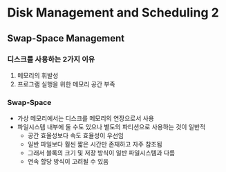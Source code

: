 # Disk Management and Scheduling 2

## Swap-Space Management

### 디스크를 사용하는 2가지 이유

1. 메모리의 휘발성
2. 프로그램 실행을 위한 메모리 공간 부족

### Swap-Space

* 가상 메모리에서는 디스크를 메모리의 연장으로서 사용
* 파일시스템 내부에 둘 수도 있으나 별도의 파티션으로 사용하는 것이 일반적
    * 공간 효율성보다 속도 효율성이 우선임
    * 일반 파일보다 훨씬 짧은 시간만 존재하고 자주 참조됨
    * 그래서 블록의 크기 및 저장 방식이 일반 파일시스템과 다름
    * 연속 할당 방식이 고려될 수 있음

